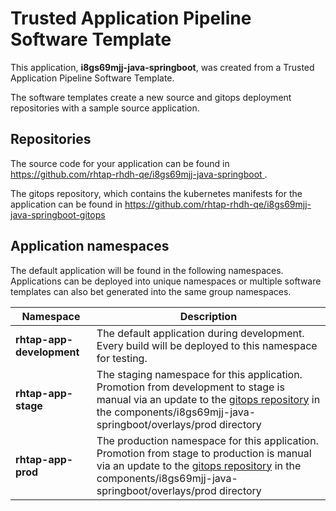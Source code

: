 # Trusted Application Pipeline Software Template

This application, **i8gs69mjj-java-springboot**, was created from a Trusted Application Pipeline Software Template.

The software templates create a new source and gitops deployment repositories with a sample source application. 

## Repositories

The source code for your application can be found in [https://github.com/rhtap-rhdh-qe/i8gs69mjj-java-springboot ](https://github.com/rhtap-rhdh-qe/i8gs69mjj-java-springboot ).
 
The gitops repository, which contains the kubernetes manifests for the application can be found in 
[https://github.com/rhtap-rhdh-qe/i8gs69mjj-java-springboot-gitops ](https://github.com/rhtap-rhdh-qe/i8gs69mjj-java-springboot-gitops ) 

## Application namespaces 

The default application will be found in the following namespaces. Applications can be deployed into unique namespaces or multiple software templates can also bet generated into the same group namespaces.  

|  Namespace   |  Description   |  
| -------- | -------- |   
| **rhtap-app-development** | The default application during development. Every build will be deployed to this namespace for testing. | 
| **rhtap-app-stage** | The staging namespace for this application. Promotion from development to stage is manual via an update to the [gitops repository](https://github.com/rhtap-rhdh-qe/i8gs69mjj-java-springboot-gitops ) in the components/i8gs69mjj-java-springboot/overlays/prod directory |  
| **rhtap-app-prod** | The production namespace for this application. Promotion from stage to production is manual via an update to the [gitops repository](https://github.com/rhtap-rhdh-qe/i8gs69mjj-java-springboot-gitops ) in the components/i8gs69mjj-java-springboot/overlays/prod directory | 